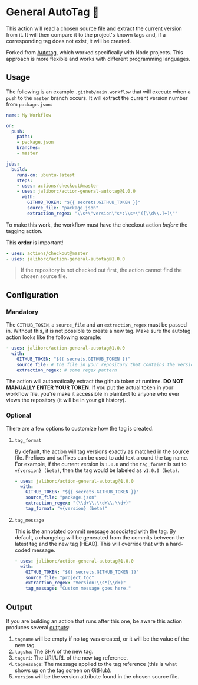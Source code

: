 # General AutoTag :bookmark_tabs:

This action will read a chosen source file and extract the current version from it. It will then compare it to the project's known tags and, if a corresponding tag does not exist, it will be created.

Forked from [Autotag](https://github.com/ButlerLogic/action-autotag), which worked specifically with Node projects. This approach is more flexible and works with different programming languages.

## Usage

The following is an example `.github/main.workflow` that will execute when a `push` to the `master` branch occurs. It will extract the current version number from `package.json`:

```yaml
name: My Workflow

on:
  push:
    paths:
    - package.json
    branches:
    - master

jobs:
  build:
    runs-on: ubuntu-latest
    steps:
    - uses: actions/checkout@master
    - uses: jaliborc/action-general-autotag@1.0.0
      with:
        GITHUB_TOKEN: "${{ secrets.GITHUB_TOKEN }}"
        source_file: "package.json"
        extraction_regex: "\\s*\"version\"s*:\\s*\"([\\d\\.]+)\""
```

To make this work, the workflow must have the checkout action _before_ the tagging action.

This **order** is important!

```yaml
- uses: actions/checkout@master
- uses: jaliborc/action-general-autotag@1.0.0
```

> If the repository is not checked out first, the action cannot find the chosen source file.

## Configuration
### Mandatory

The `GITHUB_TOKEN`, a `source_file` and an `extraction_regex` must be passed in. Without this, it is not possible to create a new tag. Make sure the autotag action looks like the following example:

```yaml
- uses: jaliborc/action-general-autotag@1.0.0
  with:
    GITHUB_TOKEN: "${{ secrets.GITHUB_TOKEN }}"
    source_file: # the file in your repository that contains the version name
    extraction_regex: # some regex pattern
```

The action will automatically extract the github token at runtime. **DO NOT MANUALLY ENTER YOUR TOKEN.** If you put the actual token in your workflow file, you're make it accessible in plaintext to anyone who ever views the repository (it will be in your git history).

### Optional
There are a few options to customize how the tag is created.

1. `tag_format`

    By default, the action will tag versions exactly as matched in the source file. Prefixes and suffixes can be used to add text around the tag name. For example, if the current version is `1.0.0` and the `tag_format` is set to `v{version} (beta)`, then the tag would be labeled as `v1.0.0 (beta)`.

    ```yaml
    - uses: jaliborc/action-general-autotag@1.0.0
      with:
        GITHUB_TOKEN: "${{ secrets.GITHUB_TOKEN }}"
        source_file: "package.json"
        extraction_regex: "(\\d+\\.\\d+\\.\\d+)"
        tag_format: "v{version} (beta)"
    ```

1. `tag_message`

    This is the annotated commit message associated with the tag. By default, a changelog will be generated from the commits between the latest tag and the new tag (HEAD). This will override that with a hard-coded message.

    ```yaml
    - uses: jaliborc/action-general-autotag@1.0.0
      with:
        GITHUB_TOKEN: "${{ secrets.GITHUB_TOKEN }}"
        source_file: "project.toc"
        extraction_regex: "Version:\\s*(\\d+)"
        tag_message: "Custom message goes here."
    ```

## Output
If you are building an action that runs after this one, be aware this action produces several [outputs](https://help.github.com/en/articles/metadata-syntax-for-github-actions#outputs):

1. `tagname` will be empty if no tag was created, or it will be the value of the new tag.
1. `tagsha`: The SHA of the new tag.
1. `taguri`: The URI/URL of the new tag reference.
1. `tagmessage`: The message applied to the tag reference (this is what shows up on the tag screen on GitHub).
1. `version` will be the version attribute found in the chosen source file.

